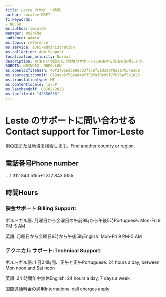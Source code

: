 ```yaml
---
title: Leste のサポート情報
author: cmcatee-MSFT
f1.keywords:
- NOCSH
ms.author: cmcatee
manager: mnirkhe
audience: Admin
ms.topic: reference
ms.service: o365-administration
ms.collection: Adm_Support
localization_priority: Normal
description: お住まいの国または地域のサポートに連絡する方法を説明します。
ROBOTS: NOINDEX, NOFOLLOW
ms.openlocfilehash: 40f2f05eab69dc03facef5ed3abf922a7054e3d9
ms.sourcegitcommit: 812aab5f58eed4bf359faf0e99f7f876af5b1023
ms.translationtype: MT
ms.contentlocale: ja-JP
ms.lasthandoff: 03/02/2020
ms.locfileid: "42356038"
---
```

# <a name="contact-support-for-timor-leste"></a><span data-ttu-id="2f0a1-103">Leste のサポートに問い合わせる</span><span class="sxs-lookup"><span data-stu-id="2f0a1-103">Contact support for Timor-Leste</span></span>

<span data-ttu-id="2f0a1-104">[別の国または地域を検索します](../contact-support-for-business-products.md)。</span><span class="sxs-lookup"><span data-stu-id="2f0a1-104">[Find another country or region](../contact-support-for-business-products.md).</span></span>

## <a name="phone-number"></a><span data-ttu-id="2f0a1-105">電話番号</span><span class="sxs-lookup"><span data-stu-id="2f0a1-105">Phone number</span></span>
<span data-ttu-id="2f0a1-106">+ 1 312 843 5155</span><span class="sxs-lookup"><span data-stu-id="2f0a1-106">+1 312 843 5155</span></span>

## <a name="hours"></a><span data-ttu-id="2f0a1-107">時間</span><span class="sxs-lookup"><span data-stu-id="2f0a1-107">Hours</span></span>
### <a name="billing-support"></a><span data-ttu-id="2f0a1-108">課金サポート:</span><span class="sxs-lookup"><span data-stu-id="2f0a1-108">Billing Support:</span></span>

<span data-ttu-id="2f0a1-109">ポルトガル語: 月曜日から金曜日の午前9時から午後5時</span><span class="sxs-lookup"><span data-stu-id="2f0a1-109">Portuguese: Mon-Fri 9 PM-5 AM</span></span>

<span data-ttu-id="2f0a1-110">英語: 月曜日から金曜日9時から午後5時</span><span class="sxs-lookup"><span data-stu-id="2f0a1-110">English: Mon-Fri 9 PM-5 AM</span></span>

### <a name="technical-support"></a><span data-ttu-id="2f0a1-111">テクニカル サポート:</span><span class="sxs-lookup"><span data-stu-id="2f0a1-111">Technical Support:</span></span>

<span data-ttu-id="2f0a1-112">ポルトガル語: 1 日24時間、正午と正午</span><span class="sxs-lookup"><span data-stu-id="2f0a1-112">Portuguese: 24 hours a day, between Mon noon and Sat noon</span></span>

<span data-ttu-id="2f0a1-113">英語: 24 時間年中無休</span><span class="sxs-lookup"><span data-stu-id="2f0a1-113">English: 24 hours a day, 7 days a week</span></span>

<span data-ttu-id="2f0a1-114">国際通話料金の適用</span><span class="sxs-lookup"><span data-stu-id="2f0a1-114">International call charges apply</span></span>
